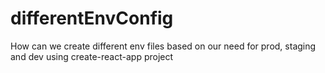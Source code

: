 # differentEnvConfig
How can we create different env files based on our need for prod, staging and dev using create-react-app project
